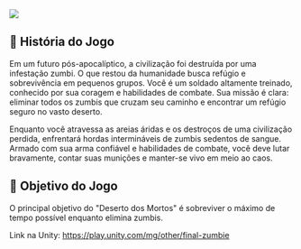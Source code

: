 <img src="https://i.postimg.cc/pdLRktP1/Captura-de-tela-2024-01-13-002652.png" />

## 📖 História do Jogo
Em um futuro pós-apocalíptico, a civilização foi destruída por uma infestação zumbi. O que restou da humanidade busca refúgio e sobrevivência em pequenos grupos. Você é um soldado altamente treinado, conhecido por sua coragem e habilidades de combate. Sua missão é clara: eliminar todos os zumbis que cruzam seu caminho e encontrar um refúgio seguro no vasto deserto.

Enquanto você atravessa as areias áridas e os destroços de uma civilização perdida, enfrentará hordas intermináveis de zumbis sedentos de sangue. Armado com sua arma confiável e habilidades de combate, você deve lutar bravamente, contar suas munições e manter-se vivo em meio ao caos.

## 🎯 Objetivo do Jogo
O principal objetivo do "Deserto dos Mortos" é sobreviver o máximo de tempo possível enquanto elimina zumbis. 

Link na Unity: https://play.unity.com/mg/other/final-zumbie
